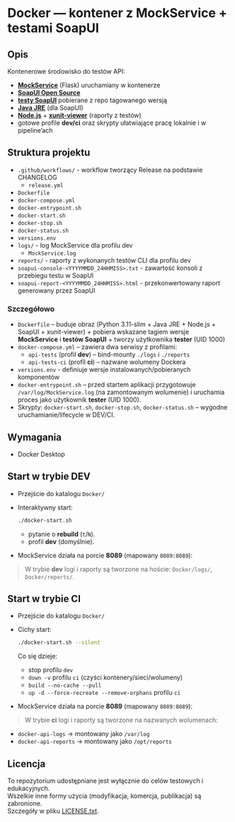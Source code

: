 # Docker — kontener z MockService + testami SoapUI

## Opis
Kontenerowe środowisko do testów API:

- **[MockService](https://github.com/MarcinPniewski/MockService)** (Flask) uruchamiany w kontenerze
- **[SoapUI Open Source](https://www.soapui.org)**
- **[testy SoapUI](https://github.com/MarcinPniewski/SoapUI)** pobierane z repo tagowanego wersją
- **[Java JRE](https://openjdk.org)** (dla SoapUI)
- **[Node.js](https://nodejs.org)** + **[xunit-viewer](https://github.com/lukejpreston/xunit-viewer)** (raporty z testów)
- gotowe profile **dev/ci** oraz skrypty ułatwiające pracę lokalnie i w pipeline’ach

## Struktura projektu

- `.github/workflows/` - workflow tworzący Release na podstawie CHANGELOG
  - `release.yml`
- `Dockerfile`
- `docker-compose.yml`
- `docker-entrypoint.sh`
- `docker-start.sh`
- `docker-stop.sh`
- `docker-status.sh`
- `versions.env`
- `logs/` - log MockService dla profilu dev
  - `MockService.log`
-  `reports/` - raporty z wykonanych testów CLI dla profilu dev
  -  `soapui-console-<YYYYMMDD_24HHMISS>.txt` - zawartość konsoli z przebiegu testu w SoapUI
  -  `soapui-report-<YYYYMMDD_24HHMISS>.html` - przekonwertowany raport generowany przez SoapUI

### Szczegółowo
- `Dockerfile` – buduje obraz (Python 3.11-slim + Java JRE + Node.js + SoapUI + xunit-viewer) + pobiera wskazane tagiem wersje **MockService** i **testów SoapUI** + tworzy użytkownika **tester** (UID 1000)
- `docker-compose.yml` – zawiera dwa serwisy z profilami:
  - `api-tests` (profil **dev**) – bind-mounty `./logs` i `./reports`
  - `api-tests-ci` (profil **ci**) – nazwane wolumeny Dockera
- `versions.env` - definiuje wersje instalowanych/pobieranych komponentów
- `docker-entrypoint.sh` – przed startem aplikacji przygotowuje `/var/log/MockService.log` (na zamontowanym wolumenie) i uruchamia proces jako użytkownik **tester** (UID 1000).
- Skrypty: `docker-start.sh`, `docker-stop.sh`, `docker-status.sh` – wygodne uruchamianie/lifecycle w DEV/CI.

## Wymagania
- Docker Desktop

## Start w trybie DEV

- Przejście do katalogu `Docker/`
- Interaktywny start:

   ```bash
   ./docker-start.sh
   ```

   - pytanie o **rebuild** (`t`/`N`).
   - profil **dev** (domyślnie).

- MockService działa na porcie **8089** (mapowany `8089:8089`):

> W trybie **dev** logi i raporty są tworzone na hoście: `Docker/logs/`, `Docker/reports/`.

## Start w trybie CI

- Przejście do katalogu `Docker/`
- Cichy start:

  ```bash
  ./docker-start.sh --silent
  ```

  Co się dzieje:
  - stop profilu `dev`
  - `down -v` profilu `ci` (czyści kontenery/sieci/wolumeny)
  - `build --no-cache --pull`
  - `up -d --force-recreate --remove-orphans` profilu `ci`

- MockService działa na porcie **8089** (mapowany `8089:8089`):


> W trybie **ci** logi i raporty są tworzone na nazwanych wolumenach:
> 
  - `docker-api-logs` → montowany jako `/var/log`
  - `docker-api-reports` → montowany jako `/opt/reports`

## Licencja
To repozytorium udostępniane jest wyłącznie do celów testowych i edukacyjnych.  
Wszelkie inne formy użycia (modyfikacja, komercja, publikacja) są zabronione.  
Szczegóły w pliku [LICENSE.txt](./LICENSE.txt).